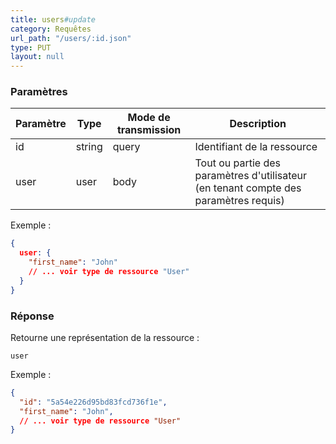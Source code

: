 ```yaml
---
title: users#update
category: Requêtes
url_path: "/users/:id.json"
type: PUT
layout: null
---
```


### Paramètres

| Paramètre | **Type** | Mode de transmission | Description                |
| --------- | -------- | -------------------- | -------------------------- |
| id           | string       | query                | Identifiant de la ressource                                   |
| user        | user   | body                | Tout ou partie des paramètres d'utilisateur (en tenant compte des paramètres requis) |

Exemple :

```json
{
  user: {
    "first_name": "John"
    // ... voir type de ressource "User"
  }
}
```


### Réponse

Retourne une représentation de la ressource :

```
user
```

Exemple :

```json
{
  "id": "5a54e226d95bd83fcd736f1e",
  "first_name": "John",
  // ... voir type de ressource "User"
}
```
